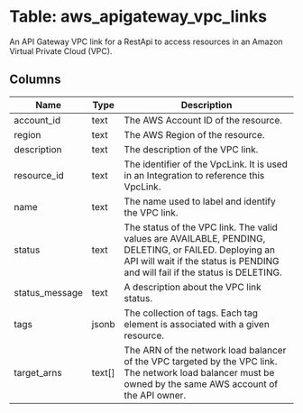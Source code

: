 
# Table: aws_apigateway_vpc_links
An API Gateway VPC link for a RestApi to access resources in an Amazon Virtual Private Cloud (VPC).
## Columns
| Name        | Type           | Description  |
| ------------- | ------------- | -----  |
|account_id|text|The AWS Account ID of the resource.|
|region|text|The AWS Region of the resource.|
|description|text|The description of the VPC link.|
|resource_id|text|The identifier of the VpcLink. It is used in an Integration to reference this VpcLink.|
|name|text|The name used to label and identify the VPC link.|
|status|text|The status of the VPC link. The valid values are AVAILABLE, PENDING, DELETING, or FAILED. Deploying an API will wait if the status is PENDING and will fail if the status is DELETING.|
|status_message|text|A description about the VPC link status.|
|tags|jsonb|The collection of tags. Each tag element is associated with a given resource.|
|target_arns|text[]|The ARN of the network load balancer of the VPC targeted by the VPC link. The network load balancer must be owned by the same AWS account of the API owner.|
